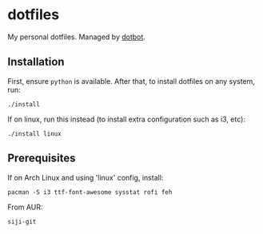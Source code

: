 # dotfiles
My personal dotfiles. Managed by [dotbot](https://github.com/anishathalye/dotbot).

## Installation

First, ensure `python` is available. After that, to install dotfiles on any system, run:

	./install

If on linux, run this instead (to install extra configuration such as i3, etc):

	./install linux

## Prerequisites

If on Arch Linux and using 'linux' config, install:

	pacman -S i3 ttf-font-awesome sysstat rofi feh

From AUR:

	siji-git

